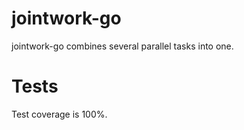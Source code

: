 # jointwork-go
jointwork-go combines several parallel tasks into one.

# Tests
Test coverage is 100%.